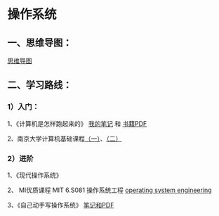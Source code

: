 # 操作系统

## 一、思维导图：

[思维导图](https://github.com/uonlraSnaey/CS_diy_in_university/blob/main/CS/%E6%93%8D%E4%BD%9C%E7%B3%BB%E7%BB%9F/%E7%9B%B8%E5%85%B3%E8%B5%84%E6%96%99/%E6%93%8D%E4%BD%9C%E7%B3%BB%E7%BB%9F.xmind)

## 二、学习路线：

### 1）入门：
  
1、《计算机是怎样跑起来的》 [我的笔记]() 和 [书籍PDF]()

2、南京大学计算机基础课程[（一）](https://www.icourse163.org/course/NJU-1001625001)、[（二）](https://www.bilibili.com/video/BV1rE41127Re/?share_source=copy_web&vd_source=584ff5384d7cdf9214f2731315700582)

### 2）进阶

1、《现代操作系统》

2、 MI优质课程 MIT 6.S081 操作系统工程 [operating system engineering](www.bilibili.com/video/BV1Dy4y1m7ZE)

3、《自己动手写操作系统》 [笔记和PDF]()
